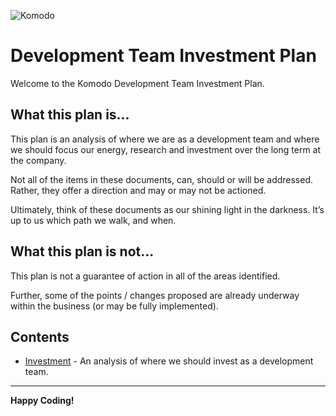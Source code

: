 ![Komodo](https://encrypted-tbn0.gstatic.com/images?q=tbn:ANd9GcRZdc3gAgT23t7Xt6hvys-04scB4vmxizu7CjmaA2aQ0uza86FD)

# Development Team Investment Plan

Welcome to the Komodo Development Team Investment Plan.

## What this plan is...

This plan is an analysis of where we are as a development team and where we should focus our energy, research and investment over the long term at the company.

Not all of the items in these documents, can, should or will be addressed. Rather, they offer a direction and may or may not be actioned.

Ultimately, think of these documents as our shining light in the darkness. It’s up to us which path we walk, and when.

## What this plan is not...

This plan is not a guarantee of action in all of the areas identified. 

Further, some of the points / changes proposed are already underway within the business (or may be fully implemented).

## Contents

- [Investment](investment.md) - An analysis of where we should invest as a development team.

---
**Happy Coding!**

